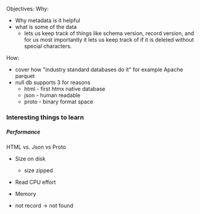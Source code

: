 Objectives:
Why:
- Why metadata is it helpful
- what is some of the data
	- lets us keep track of things like schema version, record version, and for us most importantly it lets us keep track of if it is deleted without special characters.

How:
- cover how "industry standard databases do it" for example Apache parquet 
- null db supports 3 for reasons
	-  html - first htmx native database
	-  json - human readable
	-  proto - binary format space

### Interesting things to learn

##### Performance
HTML vs. Json vs Proto
 - Size on disk
	 - size zipped
 - Read CPU effort
 - Memory

- not record -> not found

